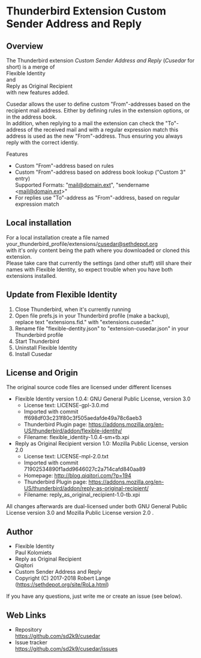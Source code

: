 Thunderbird Extension Custom Sender Address and Reply
=====================================================


Overview
--------
The Thunderbird extension _Custom Sender Address and Reply_
(_Cusedar_ for short) is a merge of  
Flexible Identity  
and  
Reply as Original Recipient  
with new features added.

Cusedar allows the user to define custom "From"-addresses based
on the recipient mail address. Either by defining rules in the extension
options, or in the address book.  
In addition, when replying to a mail the extension can check the "To"-address
of the received mail and with a regular expression match this
address is used as the new "From"-address. Thus ensuring you always reply with
the correct identiy.

Features
- Custom "From"-address based on rules
- Custom "From"-address based on address book lookup ("Custom 3" entry)  
  Supported Formats: "mail@domain.ext", "sendername \<mail@domain.ext\>"
- For replies use "To"-address as "From"-address, based on regular expression match


Local installation
------------------
For a local installation create a file named  
your_thunderbird_profile/extensions/cusedar@sethdepot.org  
with it's only content being the path where you downloaded or cloned
this extension.  
Please take care that currently the settings (and other stuff)
still share their names with Flexible Identity, so expect trouble when you
have both extensions installed.


Update from Flexible Identity
-----------------------------
1. Close Thunderbird, when it's currently running
1. Open file prefs.js in your Thunderbird profile (make a backup),  
    replace text "extensions.fid." with "extensions.cusedar."
1. Rename file "flexible-dentity.json" to "extension-cusedar.json"
   in your Thunderbird profile
1. Start Thunderbird
1. Uninstall Flexible Identity
1. Install Cusedar


License and Origin
------------------
The original source code files are licensed under different
licenses
- Flexible Identity version 1.0.4: GNU General Public License, version 3.0
  - License text: LICENSE-gpl-3.0.md
  - Imported with commit ff698df03c231f80c3f505aedafde49a78c6aeb3
  - Thunderbird Plugin page:
    https://addons.mozilla.org/en-US/thunderbird/addon/flexible-identity/
  - Filename: flexible_identity-1.0.4-sm+tb.xpi
- Reply as Original Recipient version 1.0: Mozilla Public License, version 2.0
  - License text: LICENSE-mpl-2.0.txt
  - Imported with commit 71902534890f1add9646027c2a714cafd840aa89
  - Homepage: http://blog.qiqitori.com/?p=194
  - Thunderbird Plugin page:
    https://addons.mozilla.org/en-US/thunderbird/addon/reply-as-original-recipient/
  - Filename: reply_as_original_recipient-1.0-tb.xpi

All changes afterwards are dual-licensed under both
GNU General Public License version 3.0 and
Mozilla Public License version 2.0 .

Author
------
- Flexible Identity  
  Paul Kolomiets
- Reply as Original Recipient  
  Qiqitori
- Custom Sender Address and Reply  
  Copyright (C) 2017-2018 Robert Lange (https://sethdepot.org/site/RoLa.html)

If you have any questions, just write me or create an issue (see below).



Web Links
---------
- Repository  
  https://github.com/sd2k9/cusedar
- Issue tracker  
  https://github.com/sd2k9/cusedar/issues
